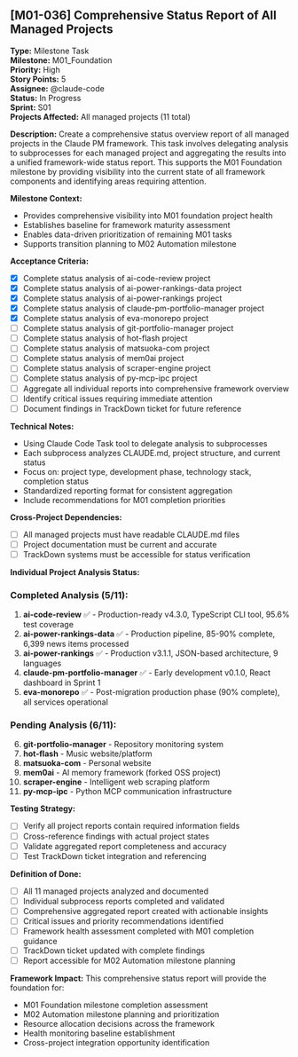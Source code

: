 ## **[M01-036]** Comprehensive Status Report of All Managed Projects

**Type:** Milestone Task  
**Milestone:** M01_Foundation  
**Priority:** High  
**Story Points:** 5  
**Assignee:** @claude-code  
**Status:** In Progress  
**Sprint:** S01  
**Projects Affected:** All managed projects (11 total)

**Description:**
Create a comprehensive status overview report of all managed projects in the Claude PM framework. This task involves delegating analysis to subprocesses for each managed project and aggregating the results into a unified framework-wide status report. This supports the M01 Foundation milestone by providing visibility into the current state of all framework components and identifying areas requiring attention.

**Milestone Context:**
- Provides comprehensive visibility into M01 foundation project health
- Establishes baseline for framework maturity assessment
- Enables data-driven prioritization of remaining M01 tasks
- Supports transition planning to M02 Automation milestone

**Acceptance Criteria:**
- [x] Complete status analysis of ai-code-review project
- [x] Complete status analysis of ai-power-rankings-data project  
- [x] Complete status analysis of ai-power-rankings project
- [x] Complete status analysis of claude-pm-portfolio-manager project
- [x] Complete status analysis of eva-monorepo project
- [ ] Complete status analysis of git-portfolio-manager project
- [ ] Complete status analysis of hot-flash project
- [ ] Complete status analysis of matsuoka-com project
- [ ] Complete status analysis of mem0ai project
- [ ] Complete status analysis of scraper-engine project
- [ ] Complete status analysis of py-mcp-ipc project
- [ ] Aggregate all individual reports into comprehensive framework overview
- [ ] Identify critical issues requiring immediate attention
- [ ] Document findings in TrackDown ticket for future reference

**Technical Notes:**
- Using Claude Code Task tool to delegate analysis to subprocesses
- Each subprocess analyzes CLAUDE.md, project structure, and current status
- Focus on: project type, development phase, technology stack, completion status
- Standardized reporting format for consistent aggregation
- Include recommendations for M01 completion priorities

**Cross-Project Dependencies:**
- [ ] All managed projects must have readable CLAUDE.md files
- [ ] Project documentation must be current and accurate
- [ ] TrackDown systems must be accessible for status verification

**Individual Project Analysis Status:**

### Completed Analysis (5/11):
1. **ai-code-review** ✅ - Production-ready v4.3.0, TypeScript CLI tool, 95.6% test coverage
2. **ai-power-rankings-data** ✅ - Production pipeline, 85-90% complete, 6,399 news items processed  
3. **ai-power-rankings** ✅ - Production v3.1.1, JSON-based architecture, 9 languages
4. **claude-pm-portfolio-manager** ✅ - Early development v0.1.0, React dashboard in Sprint 1
5. **eva-monorepo** ✅ - Post-migration production phase (90% complete), all services operational

### Pending Analysis (6/11):
6. **git-portfolio-manager** - Repository monitoring system
7. **hot-flash** - Music website/platform
8. **matsuoka-com** - Personal website
9. **mem0ai** - AI memory framework (forked OSS project)
10. **scraper-engine** - Intelligent web scraping platform
11. **py-mcp-ipc** - Python MCP communication infrastructure

**Testing Strategy:**
- [ ] Verify all project reports contain required information fields
- [ ] Cross-reference findings with actual project states
- [ ] Validate aggregated report completeness and accuracy
- [ ] Test TrackDown ticket integration and referencing

**Definition of Done:**
- [ ] All 11 managed projects analyzed and documented
- [ ] Individual subprocess reports completed and validated
- [ ] Comprehensive aggregated report created with actionable insights
- [ ] Critical issues and priority recommendations identified
- [ ] Framework health assessment completed with M01 completion guidance
- [ ] TrackDown ticket updated with complete findings
- [ ] Report accessible for M02 Automation milestone planning

**Framework Impact:**
This comprehensive status report will provide the foundation for:
- M01 Foundation milestone completion assessment
- M02 Automation milestone planning and prioritization  
- Resource allocation decisions across the framework
- Health monitoring baseline establishment
- Cross-project integration opportunity identification